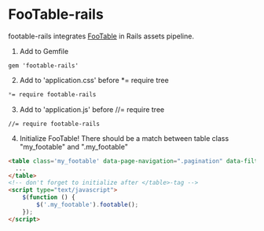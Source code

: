 FooTable-rails
==============

footable-rails integrates [FooTable](https://github.com/bradvin/FooTable) in Rails assets pipeline.

1. Add to Gemfile
```
gem 'footable-rails'
```

2. Add to 'application.css' before *= require tree
```sass
*= require footable-rails
```

3. Add to 'application.js' before //= require tree
```
//= require footable-rails
```

4. Initialize FooTable!
There should be a match between table class "my_footable" and ".my_footable"
```html
<table class='my_footable' data-page-navigation=".pagination" data-filter="#filter" ...>
  ...
</table>
<!-- don't forget to initialize after </table>-tag -->
<script type="text/javascript">
    $(function () {
        $('.my_footable').footable();
    });
</script>
```